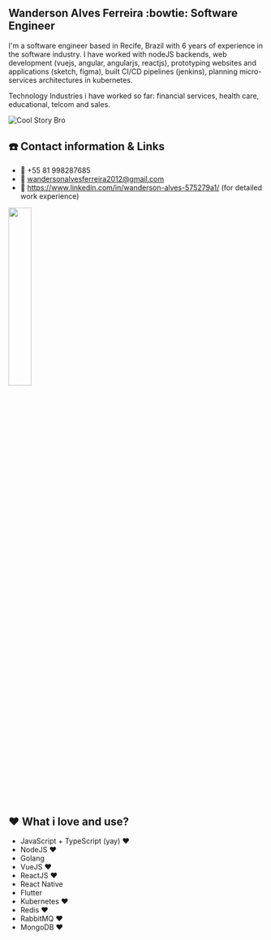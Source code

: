 ## Wanderson Alves Ferreira :bowtie: Software Engineer

I'm a software engineer based in Recife, Brazil with 6 years of experience in the software industry. I have worked with nodeJS backends, web development (vuejs, angular, angularjs, reactjs), prototyping websites and applications (sketch, figma), built CI/CD pipelines (jenkins), planning micro-services architectures in kubernetes. 

Technology Industries i have worked so far: financial services, health care, educational, telcom and sales.

![Cool Story Bro](https://media.giphy.com/media/cS1261gKgUDe0/source.gif)

## :phone: Contact information & Links

- :iphone: +55 81 998287685
- :email: wandersonalvesferreira2012@gmail.com
- :link: https://www.linkedin.com/in/wanderson-alves-575279a1/ (for detailed work experience)

<img src="https://media.giphy.com/media/xTiTncUiSDSGeTGkbC/source.gif" width="30%" height="30%" />

## :hearts: What i love and use?

- JavaScript + TypeScript (yay) :hearts:
- NodeJS :hearts:
- Golang
- VueJS :hearts:
- ReactJS :hearts:
- React Native
- Flutter
- Kubernetes :hearts:
- Redis :hearts:
- RabbitMQ :hearts:
- MongoDB :hearts:
